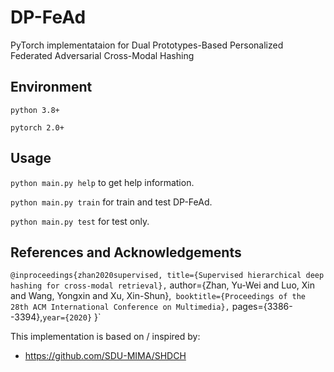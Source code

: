 # DP-FeAd

PyTorch implementataion for Dual Prototypes-Based Personalized Federated Adversarial Cross-Modal Hashing

## Environment

`python 3.8+`

`pytorch 2.0+`

## Usage

`python main.py help` to get help information.

`python main.py train` for train and test DP-FeAd.

`python main.py test` for test only.

## References and Acknowledgements

`@inproceedings{zhan2020supervised,
    title={Supervised hierarchical deep hashing for cross-modal retrieval},`
    author={Zhan, Yu-Wei and Luo, Xin and Wang, Yongxin and Xu, Xin-Shun},`
    booktitle={Proceedings of the 28th ACM International Conference on Multimedia},`
    pages={3386--3394},`
    year={2020} `
 }`

This implementation is based on / inspired by:

- https://github.com/SDU-MIMA/SHDCH
